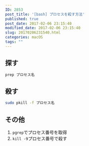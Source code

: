 ```yaml
---
ID: 2853
post_title: '[bash] プロセスを殺す方法'
published: true
post_date: 2017-02-06 23:15:40
modified_date: 2017-02-06 23:15:40
slug: 20170206231540.html
categories: macOS
tags: ""
---
```

<!--more-->

## 探す
```bash
prep プロセス名
```

## 殺す
```bash
sudo pkill -f プロセス名
```

## その他
1. `pgrep`でプロセス番号を取得
1. `kill -9`プロセス番号で殺す